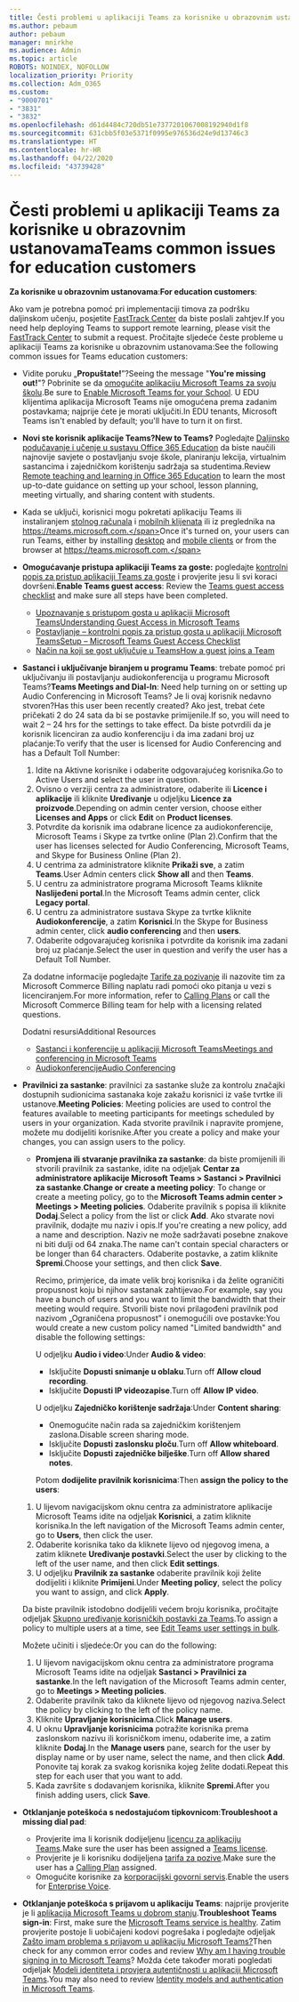 ```yaml
---
title: Česti problemi u aplikaciji Teams za korisnike u obrazovnim ustanovama
ms.author: pebaum
author: pebaum
manager: mnirkhe
ms.audience: Admin
ms.topic: article
ROBOTS: NOINDEX, NOFOLLOW
localization_priority: Priority
ms.collection: Adm_O365
ms.custom:
- "9000701"
- "3831"
- "3832"
ms.openlocfilehash: d61d4484c720db51e7377201067008192940d1f8
ms.sourcegitcommit: 631cbb5f03e5371f0995e976536d24e9d13746c3
ms.translationtype: HT
ms.contentlocale: hr-HR
ms.lasthandoff: 04/22/2020
ms.locfileid: "43739428"
---
```

# <a name="teams-common-issues-for-education-customers"></a><span data-ttu-id="eb444-102">Česti problemi u aplikaciji Teams za korisnike u obrazovnim ustanovama</span><span class="sxs-lookup"><span data-stu-id="eb444-102">Teams common issues for education customers</span></span>

<span data-ttu-id="eb444-103">**Za korisnike u obrazovnim ustanovama**:</span><span class="sxs-lookup"><span data-stu-id="eb444-103">**For education customers**:</span></span>

<span data-ttu-id="eb444-104">Ako vam je potrebna pomoć pri implementaciji timova za podršku daljinskom učenju, posjetite [FastTrack Center](https://www.microsoft.com/fasttrack) da biste poslali zahtjev.</span><span class="sxs-lookup"><span data-stu-id="eb444-104">If you need help deploying Teams to support remote learning, please visit the [FastTrack Center](https://www.microsoft.com/fasttrack) to submit a request.</span></span> <span data-ttu-id="eb444-105">Pročitajte sljedeće česte probleme u aplikaciji Teams za korisnike u obrazovnim ustanovama:</span><span class="sxs-lookup"><span data-stu-id="eb444-105">See the following common issues for Teams education customers:</span></span>

- <span data-ttu-id="eb444-106">Vidite poruku „**Propuštate!**”?</span><span class="sxs-lookup"><span data-stu-id="eb444-106">Seeing the message "**You're missing out!**"?</span></span> <span data-ttu-id="eb444-107">Pobrinite se da [omogućite aplikaciju Microsoft Teams za svoju školu](https://docs.microsoft.com/microsoft-365/education/intune-edu-trial/enable-microsoft-teams).</span><span class="sxs-lookup"><span data-stu-id="eb444-107">Be sure to [Enable Microsoft Teams for your School](https://docs.microsoft.com/microsoft-365/education/intune-edu-trial/enable-microsoft-teams).</span></span> <span data-ttu-id="eb444-108">U EDU klijentima aplikacija Microsoft Teams nije omogućena prema zadanim postavkama; najprije ćete je morati uključiti.</span><span class="sxs-lookup"><span data-stu-id="eb444-108">In EDU tenants, Microsoft Teams isn't enabled by default; you'll have to turn it on first.</span></span>

- <span data-ttu-id="eb444-109">**Novi ste korisnik aplikacije Teams?**</span><span class="sxs-lookup"><span data-stu-id="eb444-109">**New to Teams?**</span></span> <span data-ttu-id="eb444-110">Pogledajte [Daljinsko podučavanje i učenje u sustavu Office 365 Education](https://support.office.com/article/remote-teaching-and-learning-in-office-365-education-f651ccae-7b65-478b-8366-51bb884025c4) da biste naučili najnovije savjete o postavljanju svoje škole, planiranju lekcija, virtualnim sastancima i zajedničkom korištenju sadržaja sa studentima.</span><span class="sxs-lookup"><span data-stu-id="eb444-110">Review [Remote teaching and learning in Office 365 Education](https://support.office.com/article/remote-teaching-and-learning-in-office-365-education-f651ccae-7b65-478b-8366-51bb884025c4) to learn the most up-to-date guidance on setting up your school, lesson planning, meeting virtually, and sharing content with students.</span></span>

- <span data-ttu-id="eb444-111">Kada se uključi, korisnici mogu pokretati aplikaciju Teams ili instaliranjem [stolnog računala](https://docs.microsoft.com/MicrosoftTeams/get-clients#desktop-client) i [mobilnih klijenata](https://docs.microsoft.com/MicrosoftTeams/get-clients#mobile-clients) ili iz preglednika na https://teams.microsoft.com.</span><span class="sxs-lookup"><span data-stu-id="eb444-111">Once it's turned on, your users can run Teams, either by installing [desktop](https://docs.microsoft.com/MicrosoftTeams/get-clients#desktop-client) and [mobile clients](https://docs.microsoft.com/MicrosoftTeams/get-clients#mobile-clients) or from the browser at https://teams.microsoft.com.</span></span>

- <span data-ttu-id="eb444-112">**Omogućavanje pristupa aplikaciji Teams za goste:** pogledajte [kontrolni popis za pristup aplikaciji Teams za goste](https://docs.microsoft.com/microsoftteams/guest-access-checklist) i provjerite jesu li svi koraci dovršeni.</span><span class="sxs-lookup"><span data-stu-id="eb444-112">**Enable Teams guest access**: Review the [Teams guest access checklist](https://docs.microsoft.com/microsoftteams/guest-access-checklist) and make sure all steps have been completed.</span></span>
    - [<span data-ttu-id="eb444-113">Upoznavanje s pristupom gosta u aplikaciji Microsoft Teams</span><span class="sxs-lookup"><span data-stu-id="eb444-113">Understanding Guest Access in Microsoft Teams</span></span>](https://docs.microsoft.com/microsoftteams/guest-access)
    - [<span data-ttu-id="eb444-114">Postavljanje – kontrolni popis za pristup gosta u aplikaciji Microsoft Teams</span><span class="sxs-lookup"><span data-stu-id="eb444-114">Setup – Microsoft Teams Guest Access Checklist</span></span>](https://docs.microsoft.com/microsoftteams/guest-access-checklist)
    - [<span data-ttu-id="eb444-115">Način na koji se gost uključuje u Teams</span><span class="sxs-lookup"><span data-stu-id="eb444-115">How a guest joins a Team</span></span>](https://docs.microsoft.com/microsoftteams/guest-joins)

- <span data-ttu-id="eb444-116">**Sastanci i uključivanje biranjem u programu Teams**: trebate pomoć pri uključivanju ili postavljanju audiokonferencija u programu Microsoft Teams?</span><span class="sxs-lookup"><span data-stu-id="eb444-116">**Teams Meetings and Dial-In**: Need help turning on or setting up Audio Conferencing in Microsoft Teams?</span></span> <span data-ttu-id="eb444-117">Je li ovaj korisnik nedavno stvoren?</span><span class="sxs-lookup"><span data-stu-id="eb444-117">Has this user been recently created?</span></span> <span data-ttu-id="eb444-118">Ako jest, trebat ćete pričekati 2 do 24 sata da bi se postavke primijenile.</span><span class="sxs-lookup"><span data-stu-id="eb444-118">If so, you will need to wait 2 – 24 hrs for the settings to take effect.</span></span> <span data-ttu-id="eb444-119">Da biste potvrdili da je korisnik licenciran za audio konferenciju i da ima zadani broj uz plaćanje:</span><span class="sxs-lookup"><span data-stu-id="eb444-119">To verify that the user is licensed for Audio Conferencing and has a Default Toll Number:</span></span>
    1. <span data-ttu-id="eb444-120">Idite na Aktivne korisnike i odaberite odgovarajućeg korisnika.</span><span class="sxs-lookup"><span data-stu-id="eb444-120">Go to Active Users and select the user in question.</span></span>
    2. <span data-ttu-id="eb444-121">Ovisno o verziji centra za administratore, odaberite ili **Licence i aplikacije** ili kliknite **Uređivanje** u odjeljku **Licence za proizvode**.</span><span class="sxs-lookup"><span data-stu-id="eb444-121">Depending on admin center version, choose either **Licenses and Apps** or click **Edit** on **Product licenses**.</span></span>
    3. <span data-ttu-id="eb444-122">Potvrdite da korisnik ima odabrane licence za audiokonferencije, Microsoft Teams i Skype za tvrtke online (Plan 2).</span><span class="sxs-lookup"><span data-stu-id="eb444-122">Confirm that the user has licenses selected for Audio Conferencing, Microsoft Teams, and Skype for Business Online (Plan 2).</span></span>
    4. <span data-ttu-id="eb444-123">U centrima za administratore kliknite **Prikaži sve**, a zatim **Teams**.</span><span class="sxs-lookup"><span data-stu-id="eb444-123">User Admin centers click **Show all** and then **Teams**.</span></span>
    5. <span data-ttu-id="eb444-124">U centru za administratore programa Microsoft Teams kliknite **Naslijeđeni portal**.</span><span class="sxs-lookup"><span data-stu-id="eb444-124">In the Microsoft Teams admin center, click **Legacy portal**.</span></span>
    6. <span data-ttu-id="eb444-125">U centru za administratore sustava Skype za tvrtke kliknite **Audiokonferencije**, a zatim **Korisnici**.</span><span class="sxs-lookup"><span data-stu-id="eb444-125">In the Skype for Business admin center, click **audio conferencing** and then **users**.</span></span>
    7. <span data-ttu-id="eb444-126">Odaberite odgovarajućeg korisnika i potvrdite da korisnik ima zadani broj uz plaćanje.</span><span class="sxs-lookup"><span data-stu-id="eb444-126">Select the user in question and verify the user has a Default Toll Number.</span></span>

    <span data-ttu-id="eb444-127">Za dodatne informacije pogledajte [Tarife za pozivanje](https://docs.microsoft.com/microsoftteams/calling-plans-for-office-365) ili nazovite tim za Microsoft Commerce Billing naplatu radi pomoći oko pitanja u vezi s licenciranjem.</span><span class="sxs-lookup"><span data-stu-id="eb444-127">For more information, refer to [Calling Plans](https://docs.microsoft.com/microsoftteams/calling-plans-for-office-365) or call the Microsoft Commerce Billing team for help with a licensing related questions.</span></span>

    <span data-ttu-id="eb444-128">Dodatni resursi</span><span class="sxs-lookup"><span data-stu-id="eb444-128">Additional Resources</span></span>

    - [<span data-ttu-id="eb444-129">Sastanci i konferencije u aplikaciji Microsoft Teams</span><span class="sxs-lookup"><span data-stu-id="eb444-129">Meetings and conferencing in Microsoft Teams</span></span>](https://docs.microsoft.com/microsoftteams/deploy-meetings-microsoft-teams-landing-page)
    - [<span data-ttu-id="eb444-130">Audiokonferencije</span><span class="sxs-lookup"><span data-stu-id="eb444-130">Audio Conferencing</span></span>](https://docs.microsoft.com/microsoftteams/audio-conferencing-in-office-365)

- <span data-ttu-id="eb444-131">**Pravilnici za sastanke**: pravilnici za sastanke služe za kontrolu značajki dostupnih sudionicima sastanaka koje zakažu korisnici iz vaše tvrtke ili ustanove.</span><span class="sxs-lookup"><span data-stu-id="eb444-131">**Meeting Policies**: Meeting policies are used to control the features available to meeting participants for meetings scheduled by users in your organization.</span></span> <span data-ttu-id="eb444-132">Kada stvorite pravilnik i napravite promjene, možete mu dodijeliti korisnike.</span><span class="sxs-lookup"><span data-stu-id="eb444-132">After you create a policy and make your changes, you can assign users to the policy.</span></span>

    - <span data-ttu-id="eb444-133">**Promjena ili stvaranje pravilnika za sastanke**: da biste promijenili ili stvorili pravilnik za sastanke, idite na odjeljak **Centar za administratore aplikacije Microsoft Teams > Sastanci > Pravilnici za sastanke**.</span><span class="sxs-lookup"><span data-stu-id="eb444-133">**Change or create a meeting policy**: To change or create a meeting policy, go to the **Microsoft Teams admin center > Meetings > Meeting policies**.</span></span> <span data-ttu-id="eb444-134">Odaberite pravilnik s popisa ili kliknite **Dodaj**.</span><span class="sxs-lookup"><span data-stu-id="eb444-134">Select a policy from the list or click **Add**.</span></span> <span data-ttu-id="eb444-135">Ako stvarate novi pravilnik, dodajte mu naziv i opis.</span><span class="sxs-lookup"><span data-stu-id="eb444-135">If you're creating a new policy, add a name and description.</span></span> <span data-ttu-id="eb444-136">Naziv ne može sadržavati posebne znakove ni biti dulji od 64 znaka.</span><span class="sxs-lookup"><span data-stu-id="eb444-136">The name can't contain special characters or be longer than 64 characters.</span></span> <span data-ttu-id="eb444-137">Odaberite postavke, a zatim kliknite **Spremi**.</span><span class="sxs-lookup"><span data-stu-id="eb444-137">Choose your settings, and then click **Save**.</span></span> 
    
        <span data-ttu-id="eb444-138">Recimo, primjerice, da imate velik broj korisnika i da želite ograničiti propusnost koju bi njihov sastanak zahtijevao.</span><span class="sxs-lookup"><span data-stu-id="eb444-138">For example, say you have a bunch of users and you want to limit the bandwidth that their meeting would require.</span></span> <span data-ttu-id="eb444-139">Stvorili biste novi prilagođeni pravilnik pod nazivom „Ograničena propusnost” i onemogućili ove postavke:</span><span class="sxs-lookup"><span data-stu-id="eb444-139">You would create a new custom policy named "Limited bandwidth" and disable the following settings:</span></span>

        <span data-ttu-id="eb444-140">U odjeljku **Audio i video**:</span><span class="sxs-lookup"><span data-stu-id="eb444-140">Under **Audio & video**:</span></span>
        - <span data-ttu-id="eb444-141">Isključite **Dopusti snimanje u oblaku**.</span><span class="sxs-lookup"><span data-stu-id="eb444-141">Turn off **Allow cloud recording**.</span></span>
        - <span data-ttu-id="eb444-142">Isključite **Dopusti IP videozapise**.</span><span class="sxs-lookup"><span data-stu-id="eb444-142">Turn off **Allow IP video**.</span></span>

        <span data-ttu-id="eb444-143">U odjeljku **Zajedničko korištenje sadržaja**:</span><span class="sxs-lookup"><span data-stu-id="eb444-143">Under **Content sharing**:</span></span>

        - <span data-ttu-id="eb444-144">Onemogućite način rada sa zajedničkim korištenjem zaslona.</span><span class="sxs-lookup"><span data-stu-id="eb444-144">Disable screen sharing mode.</span></span>
        - <span data-ttu-id="eb444-145">Isključite **Dopusti zaslonsku ploču**.</span><span class="sxs-lookup"><span data-stu-id="eb444-145">Turn off **Allow whiteboard**.</span></span>
        - <span data-ttu-id="eb444-146">Isključite **Dopusti zajedničke bilješke**.</span><span class="sxs-lookup"><span data-stu-id="eb444-146">Turn off **Allow shared notes**.</span></span>

        <span data-ttu-id="eb444-147">Potom **dodijelite pravilnik korisnicima**:</span><span class="sxs-lookup"><span data-stu-id="eb444-147">Then **assign the policy to the users**:</span></span>

    1. <span data-ttu-id="eb444-148">U lijevom navigacijskom oknu centra za administratore aplikacije Microsoft Teams idite na odjeljak **Korisnici**, a zatim kliknite korisnika.</span><span class="sxs-lookup"><span data-stu-id="eb444-148">In the left navigation of the Microsoft Teams admin center, go to **Users**, then click the user.</span></span>
    2. <span data-ttu-id="eb444-149">Odaberite korisnika tako da kliknete lijevo od njegovog imena, a zatim kliknete **Uređivanje postavki**.</span><span class="sxs-lookup"><span data-stu-id="eb444-149">Select the user by clicking to the left of the user name, and then click **Edit settings**.</span></span>
    3. <span data-ttu-id="eb444-150">U odjeljku **Pravilnik za sastanke** odaberite pravilnik koji želite dodijeliti i kliknite **Primijeni**.</span><span class="sxs-lookup"><span data-stu-id="eb444-150">Under **Meeting policy**, select the policy you want to assign, and click **Apply**.</span></span>

    <span data-ttu-id="eb444-151">Da biste pravilnik istodobno dodijelili većem broju korisnika, pročitajte odjeljak [Skupno uređivanje korisničkih postavki za Teams](https://docs.microsoft.com/microsoftteams/edit-user-settings-in-bulk).</span><span class="sxs-lookup"><span data-stu-id="eb444-151">To assign a policy to multiple users at a time, see [Edit Teams user settings in bulk](https://docs.microsoft.com/microsoftteams/edit-user-settings-in-bulk).</span></span>

    <span data-ttu-id="eb444-152">Možete učiniti i sljedeće:</span><span class="sxs-lookup"><span data-stu-id="eb444-152">Or you can do the following:</span></span>
    1. <span data-ttu-id="eb444-153">U lijevom navigacijskom oknu centra za administratore programa Microsoft Teams idite na odjeljak **Sastanci > Pravilnici za sastanke**.</span><span class="sxs-lookup"><span data-stu-id="eb444-153">In the left navigation of the Microsoft Teams admin center, go to **Meetings > Meeting policies**.</span></span>
    2. <span data-ttu-id="eb444-154">Odaberite pravilnik tako da kliknete lijevo od njegovog naziva.</span><span class="sxs-lookup"><span data-stu-id="eb444-154">Select the policy by clicking to the left of the policy name.</span></span>
    3. <span data-ttu-id="eb444-155">Kliknite **Upravljanje korisnicima**.</span><span class="sxs-lookup"><span data-stu-id="eb444-155">Click **Manage users**.</span></span>
    4. <span data-ttu-id="eb444-156">U oknu **Upravljanje korisnicima** potražite korisnika prema zaslonskom nazivu ili korisničkom imenu, odaberite ime, a zatim kliknite **Dodaj**.</span><span class="sxs-lookup"><span data-stu-id="eb444-156">In the **Manage users** pane, search for the user by display name or by user name, select the name, and then click **Add**.</span></span> <span data-ttu-id="eb444-157">Ponovite taj korak za svakog korisnika kojeg želite dodati.</span><span class="sxs-lookup"><span data-stu-id="eb444-157">Repeat this step for each user that you want to add.</span></span>
    5. <span data-ttu-id="eb444-158">Kada završite s dodavanjem korisnika, kliknite **Spremi**.</span><span class="sxs-lookup"><span data-stu-id="eb444-158">After you finish adding users, click **Save**.</span></span>

- <span data-ttu-id="eb444-159">**Otklanjanje poteškoća s nedostajućom tipkovnicom**:</span><span class="sxs-lookup"><span data-stu-id="eb444-159">**Troubleshoot a missing dial pad**:</span></span>
    - <span data-ttu-id="eb444-160">Provjerite ima li korisnik dodijeljenu [licencu za aplikaciju Teams](https://docs.microsoft.com/MicrosoftTeams/assign-teams-licenses).</span><span class="sxs-lookup"><span data-stu-id="eb444-160">Make sure the user has been assigned a [Teams license](https://docs.microsoft.com/MicrosoftTeams/assign-teams-licenses).</span></span>
    - <span data-ttu-id="eb444-161">Provjerite je li korisniku dodijeljena [tarifa za pozive](https://docs.microsoft.com/MicrosoftTeams/calling-plan-landing-page).</span><span class="sxs-lookup"><span data-stu-id="eb444-161">Make sure the user has a [Calling Plan](https://docs.microsoft.com/MicrosoftTeams/calling-plan-landing-page) assigned.</span></span>
    - <span data-ttu-id="eb444-162">Omogućite korisnike za [korporacijski govorni servis](https://docs.microsoft.com/skypeforbusiness/skype-for-business-hybrid-solutions/plan-your-phone-system-cloud-pbx-solution/enable-users-for-enterprise-voice-online-and-phone-system-voicemail#to-enable-your-users-for-phone-system-in-office-365-voice-and-voicemail).</span><span class="sxs-lookup"><span data-stu-id="eb444-162">Enable the users for [Enterprise Voice](https://docs.microsoft.com/skypeforbusiness/skype-for-business-hybrid-solutions/plan-your-phone-system-cloud-pbx-solution/enable-users-for-enterprise-voice-online-and-phone-system-voicemail#to-enable-your-users-for-phone-system-in-office-365-voice-and-voicemail).</span></span>

- <span data-ttu-id="eb444-163">**Otklanjanje poteškoća s prijavom u aplikaciju Teams**: najprije provjerite je li [aplikacija Microsoft Teams u dobrom stanju](https://admin.microsoft.com/Adminportal/Home?source=applauncher#/servicehealth).</span><span class="sxs-lookup"><span data-stu-id="eb444-163">**Troubleshoot Teams sign-in**: First, make sure the [Microsoft Teams service is healthy](https://admin.microsoft.com/Adminportal/Home?source=applauncher#/servicehealth).</span></span> <span data-ttu-id="eb444-164">Zatim provjerite postoje li uobičajeni kodovi pogrešaka i pogledajte odjeljak [Zašto imam problema s prijavom u aplikaciju Microsoft Teams?](https://support.office.com/article/a02f683b-61a3-4008-9447-ee60c5593b0f)</span><span class="sxs-lookup"><span data-stu-id="eb444-164">Then check for any common error codes and review [Why am I having trouble signing in to Microsoft Teams](https://support.office.com/article/a02f683b-61a3-4008-9447-ee60c5593b0f)?</span></span> <span data-ttu-id="eb444-165">Možda ćete također morati pogledati odjeljak [Modeli identiteta i provjera autentičnosti u aplikaciji Microsoft Teams](https://docs.microsoft.com/MicrosoftTeams/identify-models-authentication).</span><span class="sxs-lookup"><span data-stu-id="eb444-165">You may also need to review [Identity models and authentication in Microsoft Teams](https://docs.microsoft.com/MicrosoftTeams/identify-models-authentication).</span></span>
